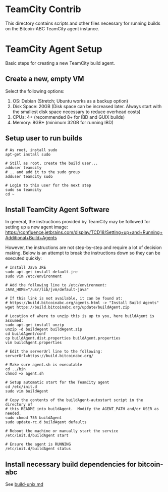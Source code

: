 # TeamCity Contrib

This directory contains scripts and other files necessary for running builds on
the Bitcoin-ABC TeamCity agent instance.

# TeamCity Agent Setup

Basic steps for creating a new TeamCity build agent.

## Create a new, empty VM

Select the following options:
1. OS: Debian (Stretch; Ubuntu works as a backup option)
2. Disk Space: 20GB (Disk space can be increased later. Always start with the smallest disk space necessary to reduce overhead costs)
3. CPUs: 4+ (recommended 8+ for IBD and GUIX builds)
4. Memory: 8GB+ (minimum 32GB for running IBD)

## Setup user to run builds

```
# As root, install sudo
apt-get install sudo

# Still as root, create the build user...
adduser teamcity
# .. and add it to the sudo group
adduser teamcity sudo

# Login to this user for the next step
sudo su teamcity
cd ~
```

## Install TeamCity Agent Software

In general, the instructions provided by TeamCity may be followed for setting up a new agent image: https://confluence.jetbrains.com/display/TCD18/Setting+up+and+Running+Additional+Build+Agents

However, the instructions are not step-by-step and require a lot of decision making.  Below is an attempt to break the instructions down so they can be executed quickly:

```
# Install Java JRE
sudo apt-get install default-jre
sudo vim /etc/environment

# Add the following line to /etc/environment:
JAVA_HOME="/usr/lib/jvm/default-java"

# If this link is not available, it can be found at:
# https://build.bitcoinabc.org/agents.html -> "Install Build Agents"
wget https://build.bitcoinabc.org/update/buildAgent.zip

# Location of where to unzip this is up to you, here buildAgent is assumed:
sudo apt-get install unzip
unzip -d buildAgent buildAgent.zip
cd buildAgent/conf
cp buildAgent.dist.properties buildAgent.properties
vim buildAgent.properties

# Edit the serverUrl line to the following:
serverUrl=https://build.bitcoinabc.org/

# Make sure agent.sh is executable
cd ../bin
chmod +x agent.sh

# Setup automatic start for the TeamCity agent
cd /etc/init.d
sudo vim buildAgent

# Copy the contents of the buildAgent-autostart script in the directory of
# this README into buildAgent.  Modify the AGENT_PATH and/or USER as needed.
sudo chmod 755 buildAgent
sudo update-rc.d buildAgent defaults

# Reboot the machine or manually start the service
/etc/init.d/buildAgent start

# Ensure the agent is RUNNING
/etc/init.d/buildAgent status
```

## Install necessary build dependencies for bitcoin-abc

See [build-unix.md](/doc/build-unix.md)
